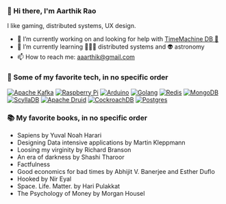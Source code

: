 ### 👋 Hi there, I'm Aarthik Rao
I like gaming, distributed systems, UX design.

- 🔭 I’m currently working on and looking for help with [TimeMachine DB 🐓](https://github.com/aarthikrao/timeMachine)
- 🌱 I’m currently learning 🤹🏽‍♂️ distributed systems and 👽 astronomy 
- 📫 How to reach me: aaarthik@gmail.com

### 🦄 Some of my favorite tech, in no specific order

[![Apache Kafka](https://www.vectorlogo.zone/logos/apache_kafka/apache_kafka-icon.svg)](https://kafka.apache.org/)
[![Raspberry Pi](https://www.vectorlogo.zone/logos/raspberrypi/raspberrypi-icon.svg)](https://www.raspberrypi.org/)
[![Arduino](https://www.vectorlogo.zone/logos/arduino/arduino-icon.svg)](https://www.arduino.cc/)
[![Golang](https://www.vectorlogo.zone/logos/golang/golang-icon.svg)](https://go.dev/)
[![Redis](https://www.vectorlogo.zone/logos/redis/redis-icon.svg)](https://redis.io/)
[![MongoDB](https://www.vectorlogo.zone/logos/mongodb/mongodb-icon.svg)](https://www.mongodb.com/)
[![ScyllaDB](https://www.vectorlogo.zone/logos/scylladb/scylladb-icon.svg)](https://www.scylladb.com/)
[![Apache Druid](https://www.vectorlogo.zone/logos/druidio/druidio-icon.svg)](https://druid.apache.org/)
[![CockroachDB](https://www.vectorlogo.zone/logos/cockroachlabs/cockroachlabs-icon.svg)](https://www.cockroachlabs.com/)
[![Postgres](https://www.vectorlogo.zone/logos/postgresql/postgresql-icon.svg)](https://www.postgresql.org/)

### 📚 My favorite books, in no specific order
* Sapiens by Yuval Noah Harari
* Designing Data intensive applications by Martin Kleppmann
* Loosing my virginity by Richard Branson
* An era of darkness by Shashi Tharoor
* Factfulness
* Good economics for bad times by Abhijit V. Banerjee and Esther Duflo
* Hooked by Nir Eyal
* Space. Life. Matter. by Hari Pulakkat
* The Psychology of Money by Morgan Housel
